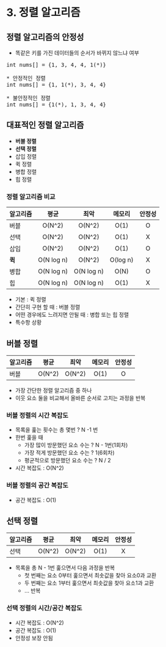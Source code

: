# 3. 정렬 알고리즘

## 정렬 알고리즘의 안정성
- 똑같은 키를 가진 데이터들의 순서가 바뀌지 않느냐 여부
<pre>
int nums[] = {1, 3, 4, 4, 1(*)}

* 안정적인 정렬
int nums[] = {1, 1(*), 3, 4, 4}

* 불안정적인 정렬
int nums[] = {1(*), 1, 3, 4, 4}
</pre>

## 대표적인 정렬 알고리즘
- **버블 정렬**
- **선택 정렬**
- 삽입 정렬
- 퀵 정렬
- 병합 정렬
- 힙 정렬

### 정렬 알고리즘 비교
|알고리즘|평균|최악|메모리|안정성|
|:-------|:---:|:---:|:-----:|:-----:|
|버블|O(N^2)|O(N^2)|O(1)|O|
|선택|O(N^2)|O(N^2)|O(1)|X|
|삽입|O(N^2)|O(N^2)|O(1)|O|
|**퀵**|O(N log n)|O(N^2)|O(log n)|X|
|병합|O(N log n)|O(N log n)|O(N)|O|
|힙|O(N log n)|O(N log n)|O(1)|X|

- 기본 : 퀵 정렬
- 간단히 구현 할 때 : 버블 정렬
- 어떤 경우에도 느려지면 안될 때 : 병합 또는 힙 정렬
- 특수항 상황

## 버블 정렬
|알고리즘|평균|최악|메모리|안정성|
|:-------|:---:|:---:|:-----:|:-----:|
|버블|O(N^2)|O(N^2)|O(1)|O|
- 가장 간단한 정렬 알고리즘 중 하나
- 이웃 요소 둘을 비교해서 올바른 순서로 고치는 과정을 반복

### 버블 정렬의 시간 복잡도
- 목록을 훑는 횟수는 총 몇번 ? N -1 번
- 한번 훑을 때
  - 가장 많이 방문했던 요소 수는 ? N - 1번(1회차)
  - 가장 적게 방문했던 요소 수는 ? 1(6회차)
  - 평균적으로 방문했던 요소 수는 ? N / 2
- 시간 복잡도 : O(N^2)

### 버블 정렬의 공간 복잡도
- 공간 복잡도 : O(1)

## 선택 정렬
|알고리즘|평균|최악|메모리|안정성|
|:-------|:---:|:---:|:-----:|:-----:|
|선택|O(N^2)|O(N^2)|O(1)|X|

- 목록을 총 N - 1번 훑으면서 다음 과정을 반복
  - 첫 번째는 요소 0부터 훑으면서 최솟값을 찾아 요소0과 교환
  - 두 번째는 요소 1부터 훑으면서 최솟값을 찾아 요소1과 교환
  - ... 반복

### 선택 정렬의 시간/공간 복잡도
- 시간 복잡도 : O(N^2)
- 공간 복잡도 : O(1)
- 안정성 보장 안됨